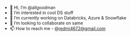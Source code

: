 - 👋 Hi, I’m @allgoodman
- 👀 I’m interested in cool DS stuff
- 🌱 I’m currently working on Databricks, Azure & Snowflake
- 💞️ I’m looking to collaborate on same
- 📫 How to reach me - @redmi4672@gmail.com

<!---
allgoodman/allgoodman is a ✨ special ✨ repository because its `README.md` (this file) appears on your GitHub profile.
You can click the Preview link to take a look at your changes.
--->
